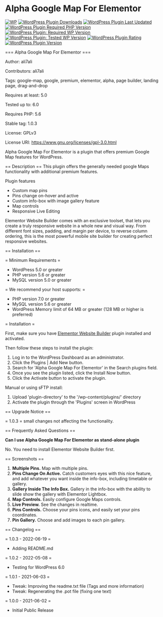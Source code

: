 # Alpha Google Map For Elementor

[![WP](https://img.shields.io/badge/WordPress-%E2%86%92-lightgrey.svg?style=flat-square)](https://wordpress.org/plugins/alpha-google-map-for-elementor/)
[![WordPress Plugin Downloads](https://img.shields.io/wordpress/plugin/dt/alpha-google-map-for-elementor?style=flat-square)](https://wordpress.org/plugins/alpha-google-map-for-elementor/)
[![WordPress Plugin Last Updated](https://img.shields.io/wordpress/plugin/last-updated/alpha-google-map-for-elementor?style=flat-square)](https://wordpress.org/plugins/alpha-google-map-for-elementor/)
[![WordPress Plugin Required PHP Version](https://img.shields.io/wordpress/plugin/required-php/alpha-google-map-for-elementor?style=flat-square)](https://wordpress.org/plugins/alpha-google-map-for-elementor/)
[![WordPress Plugin: Required WP Version](https://img.shields.io/wordpress/plugin/wp-version/alpha-google-map-for-elementor?style=flat-square)](https://wordpress.org/plugins/alpha-google-map-for-elementor/)
[![WordPress Plugin: Tested WP Version](https://img.shields.io/wordpress/plugin/tested/alpha-google-map-for-elementor?style=flat-square)](https://wordpress.org/plugins/alpha-google-map-for-elementor/)
[![WordPress Plugin Rating](https://img.shields.io/wordpress/plugin/stars/alpha-google-map-for-elementor?style=flat-square)](https://wordpress.org/plugins/alpha-google-map-for-elementor/)
[![WordPress Plugin Version](https://img.shields.io/wordpress/plugin/v/alpha-google-map-for-elementor?style=flat-square)](https://wordpress.org/plugins/alpha-google-map-for-elementor/)

=== Alpha Google Map For Elementor ===

Author: ali7ali

Contributors: ali7ali

Tags: google-map, google, premium, elementor, alpha, page builder, landing page, drag-and-drop

Requires at least: 5.0

Tested up to: 6.0

Requires PHP: 5.6

Stable tag: 1.0.3

License: GPLv3

License URI: https://www.gnu.org/licenses/gpl-3.0.html

Alpha Google Map For Elementor is a plugin that offers premium Google Map features for WordPress.

== Description ==
This plugin offers the generally needed google Maps functionality with additional premium features.

Plugin features 
 * Custom map pins
 * Pins change on-hover and active
 * Custom info-box with image gallery feature
 * Map controls
 * Responsive Live Editing

Elementor Website  Builder comes with an exclusive toolset, that lets you create a truly responsive website in a whole new and visual way. From different font sizes, padding, and margin per device, to reverse column ordering, this is the most powerful mobile site builder for creating perfect responsive websites.

== Installation == 

= Minimum Requirements =
	
* WordPress 5.0 or greater
* PHP version 5.6 or greater
* MySQL version 5.0 or greater

= We recommend your host supports: =

* PHP version 7.0 or greater
* MySQL version 5.6 or greater
* WordPress Memory limit of 64 MB or greater (128 MB or higher is preferred)

= Installation =

First, make sure you have [Elementor Website Builder](https://wordpress.org/plugins/elementor/) plugin installed and activated.

Then follow these steps to install the plugin:

1. Log in to the WordPress Dashboard as an administrator.
2. Click the Plugins | Add New button.
3. Search for 'Alpha Google Map For Elementor' in the Search plugins field.
4. Once you see the plugin listed, click the Install Now button.
5. Click the Activate button to activate the plugin.

Manual or using sFTP install:
 1. Upload 'plugin-directory' to the '/wp-content/plugins/' directory 
 2. Activate the plugin through the 'Plugins' screen in WordPress 

== Upgrade Notice ==

= 1.0.3 =
small changes not affecting the functionality.

== Frequently Asked Questions ==

**Can I use Alpha Google Map For Elementor as stand-alone plugin**

No. You need to install Elementor Website Builder first.

== Screenshots ==

1. **Multiple Pins.** Map with multiple pins.
2. **Pins Change On Active.** Catch customers eyes with this nice feature, and add whatever you want inside the info-box, including timetable or gallery.
3. **Gallery Inside The Info Box.** Gallery in the info-box with the ability to slide show the gallery with Elementor Lightbox.
4. **Map Controls.** Easily configure Google Maps controls.
5. **Live Preview.** See the changes in realtime.
6. **Pins Controls.** Choose your pins icons, and easily set your pins coordinates.
7. **Pin Gallery.** Choose and add images to each pin gallery.

== Changelog ==

= 1.0.3 - 2022-06-19 =
* Adding README.md

= 1.0.2 - 2022-05-08 =
* Testing for WordPress 6.0

= 1.0.1 - 2021-06-03 =
* Tweak: Improving the readme.txt file (Tags and more information)
* Tweak: Regenerating the .pot file (fixing one text)

= 1.0.0 - 2021-06-02 =
* Initial Public Release